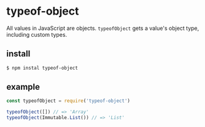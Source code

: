 # typeof-object

All values in JavaScript are objects. `typeofObject` gets a value's object type, including custom types.

## install

```sh
$ npm instal typeof-object
```

## example

```js
const typeofObject = require('typeof-object')

typeofObject([]) // => 'Array'
typeofObject(Immutable.List()) // => 'List'
```
